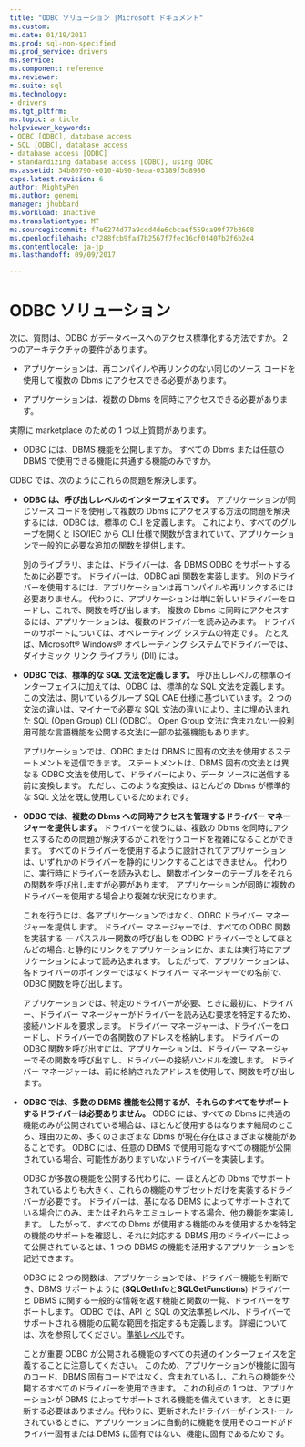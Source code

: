 ```yaml
---
title: "ODBC ソリューション |Microsoft ドキュメント"
ms.custom: 
ms.date: 01/19/2017
ms.prod: sql-non-specified
ms.prod_service: drivers
ms.service: 
ms.component: reference
ms.reviewer: 
ms.suite: sql
ms.technology:
- drivers
ms.tgt_pltfrm: 
ms.topic: article
helpviewer_keywords:
- ODBC [ODBC], database access
- SQL [ODBC], database access
- database access [ODBC]
- standardizing database access [ODBC], using ODBC
ms.assetid: 34b80790-e010-4b90-8eaa-03189f5d8986
caps.latest.revision: 6
author: MightyPen
ms.author: genemi
manager: jhubbard
ms.workload: Inactive
ms.translationtype: MT
ms.sourcegitcommit: f7e6274d77a9cdd4de6cbcaef559ca99f77b3608
ms.openlocfilehash: c7288fcb9fad7b2567f7fec16cf0f407b2f6b2e4
ms.contentlocale: ja-jp
ms.lasthandoff: 09/09/2017

---
```

# <a name="the-odbc-solution"></a>ODBC ソリューション
次に、質問は、ODBC がデータベースへのアクセス標準化する方法ですか。 2 つのアーキテクチャの要件があります。  
  
-   アプリケーションは、再コンパイルや再リンクのない同じのソース コードを使用して複数の Dbms にアクセスできる必要があります。  
  
-   アプリケーションは、複数の Dbms を同時にアクセスできる必要があります。  
  
 実際に marketplace のための 1 つ以上質問があります。  
  
-   ODBC には、DBMS 機能を公開しますか。 すべての Dbms または任意の DBMS で使用できる機能に共通する機能のみですか。  
  
 ODBC では、次のようにこれらの問題を解決します。  
  
-   **ODBC は、呼び出しレベルのインターフェイスです。** アプリケーションが同じソース コードを使用して複数の Dbms にアクセスする方法の問題を解決するには、ODBC は、標準の CLI を定義します。 これにより、すべてのグループを開くと ISO/IEC から CLI 仕様で関数が含まれていて、アプリケーションで一般的に必要な追加の関数を提供します。  
  
     別のライブラリ、または、ドライバーは、各 DBMS ODBC をサポートするために必要です。 ドライバーは、ODBC api 関数を実装します。 別のドライバーを使用するには、アプリケーションは再コンパイルや再リンクするには必要ありません。 代わりに、アプリケーションは単に新しいドライバーをロードし、これで、関数を呼び出します。 複数の Dbms に同時にアクセスするには、アプリケーションは、複数のドライバーを読み込みます。 ドライバーのサポートについては、オペレーティング システムの特定です。 たとえば、Microsoft® Windows® オペレーティング システムでドライバーでは、ダイナミック リンク ライブラリ (Dll) には。  
  
-   **ODBC では、標準的な SQL 文法を定義します。** 呼び出しレベルの標準のインターフェイスに加えては、ODBC は、標準的な SQL 文法を定義します。 この文法は、開いているグループ SQL CAE 仕様に基づいています。 2 つの文法の違いは、マイナーで必要な SQL 文法の違いにより、主に埋め込まれた SQL (Open Group) CLI (ODBC)。 Open Group 文法に含まれない一般利用可能な言語機能を公開する文法に一部の拡張機能もあります。  
  
     アプリケーションでは、ODBC または DBMS に固有の文法を使用するステートメントを送信できます。 ステートメントは、DBMS 固有の文法とは異なる ODBC 文法を使用して、ドライバーにより、データ ソースに送信する前に変換します。 ただし、このような変換は、ほとんどの Dbms が標準的な SQL 文法を既に使用しているためまれです。  
  
-   **ODBC では、複数の Dbms への同時アクセスを管理するドライバー マネージャーを提供します。** ドライバーを使うには、複数の Dbms を同時にアクセスするための問題が解決するがこれを行うコードを複雑になることができます。 すべてのドライバーを使用するように設計されてアプリケーションは、いずれかのドライバーを静的にリンクすることはできません。 代わりに、実行時にドライバーを読み込むし、関数ポインターのテーブルをそれらの関数を呼び出しますが必要があります。 アプリケーションが同時に複数のドライバーを使用する場合より複雑な状況になります。  
  
     これを行うには、各アプリケーションではなく、ODBC ドライバー マネージャーを提供します。 ドライバー マネージャーでは、すべての ODBC 関数を実装する — パススルー関数の呼び出しを ODBC ドライバーでとしてほとんどの場合: と静的にリンクをアプリケーションにか、または実行時にアプリケーションによって読み込まれます。 したがって、アプリケーションは、各ドライバーのポインターではなくドライバー マネージャーでの名前で、ODBC 関数を呼び出します。  
  
     アプリケーションでは、特定のドライバーが必要、ときに最初に、ドライバー、ドライバー マネージャーがドライバーを読み込む要求を特定するため、接続ハンドルを要求します。 ドライバー マネージャーは、ドライバーをロードし、ドライバーでの各関数のアドレスを格納します。 ドライバーの ODBC 関数を呼び出すには、アプリケーションは、ドライバー マネージャーでその関数を呼び出すし、ドライバーの接続ハンドルを渡します。 ドライバー マネージャーは、前に格納されたアドレスを使用して、関数を呼び出します。  
  
-   **ODBC では、多数の DBMS 機能を公開するが、それらのすべてをサポートするドライバーは必要ありません。** ODBC には、すべての Dbms に共通の機能のみが公開されている場合は、ほとんど使用するはなります結局のところ、理由のため、多くのさまざまな Dbms が現在存在はさまざまな機能があることです。 ODBC には、任意の DBMS で使用可能なすべての機能が公開されている場合、可能性がありますいないドライバーを実装します。  
  
     ODBC が多数の機能を公開する代わりに、— ほとんどの Dbms でサポートされているよりも大きく、これらの機能のサブセットだけを実装するドライバーが必要です。 ドライバーは、基になる DBMS によってサポートされている場合にのみ、またはそれらをエミュレートする場合、他の機能を実装します。 したがって、すべての Dbms が使用する機能のみを使用するかを特定の機能のサポートを確認し、それに対応する DBMS 用のドライバーによって公開されているとは、1 つの DBMS の機能を活用するアプリケーションを記述できます。  
  
     ODBC に 2 つの関数は、アプリケーションでは、ドライバー機能を判断でき、DBMS サポートように (**SQLGetInfo**と**SQLGetFunctions**) ドライバーと DBMS に関する一般的な情報を返す機能と関数の一覧、ドライバーをサポートします。 ODBC では、API と SQL の文法準拠レベル、ドライバーでサポートされる機能の広範な範囲を指定するも定義します。 詳細については、次を参照してください。[準拠レベル](../../odbc/reference/develop-app/conformance-levels.md)です。  
  
     ことが重要 ODBC が公開される機能のすべての共通のインターフェイスを定義することに注意してください。 このため、アプリケーションが機能に固有のコード、DBMS 固有コードではなく、含まれているし、これらの機能を公開するすべてのドライバーを使用できます。 これの利点の 1 つは、アプリケーションが DBMS によってサポートされる機能を備えています。 ときに更新する必要はありません。代わりに、更新されたドライバーがインストールされているときに、アプリケーションに自動的に機能を使用そのコードがドライバー固有または DBMS に固有ではない、機能に固有であるためです。

